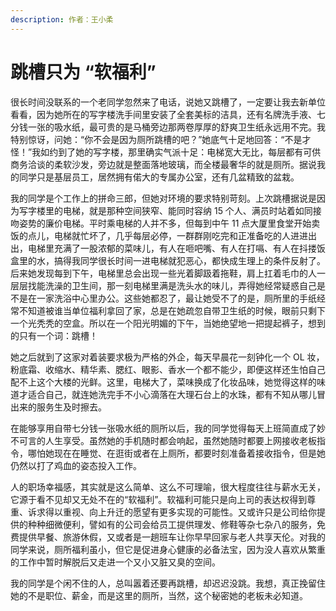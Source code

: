 ```yaml
---
description: 作者：王小柔
---
```


# 跳槽只为 “软福利”

很长时间没联系的一个老同学忽然来了电话，说她又跳槽了，一定要让我去新单位看看，因为她所在的写字楼洗手间里安装了全套美标的洁具，还有名牌洗手液、七分钱一张的吸水纸，最可贵的是马桶旁边那两卷厚厚的舒爽卫生纸永远用不完。我特别惊讶，问她：“你不会是因为厕所跳槽的吧？”她底气十足地回答：“不是才怪！”我如约到了她的写字楼，那里确实气派十足：电梯宽大无比，每层都有可供商务洽谈的柔软沙发，旁边就是整面落地玻璃，而全楼最奢华的就是厕所。据说我的同学只是基层员工，居然拥有偌大的专属办公室，还有几盆精致的盆栽。

我的同学是个工作上的拼命三郎，但她对环境的要求特别苛刻。上次跳槽据说是因为写字楼里的电梯，就是那种空间狭窄、能同时容纳 15 个人、满员时站着如同接吻姿势的廉价电梯。平时乘电梯的人并不多，但每到中午 11 点大厦里食堂开始卖饭的点儿，电梯就忙坏了，几乎每层必停，一群群刚吃完和正准备吃的人进进出出，电梯里充满了一股浓郁的菜味儿，有人在咂吧嘴、有人在打嗝、有人在抖搂饭盒里的水，搞得我同学很长时间一进电梯就犯恶心，都快成生理上的条件反射了。后来她发现每到下午，电梯里总会出现一些光着脚趿着拖鞋，肩上扛着毛巾的人一层层找能洗澡的卫生间，那一刻电梯里满是洗头水的味儿，弄得她经常疑惑自己是不是在一家洗浴中心里办公。这些她都忍了，最让她受不了的是，厕所里的手纸经常不知道被谁当单位福利拿回了家，总是在她疏忽自带卫生纸的时候，眼前只剩下一个光秃秃的空盒。所以在一个阳光明媚的下午，当她绝望地一把提起裤子，想到的只有一个词：跳槽！

她之后就到了这家对着装要求极为严格的外企，每天早晨花一刻钟化一个 OL 妆，粉底霜、收缩水、精华素、腮红、眼影、香水一个都不能少，即便这样还生怕自己配不上这个大楼的光鲜。这里，电梯大了，菜味换成了化妆品味，她觉得这样的味道才适合自己，就连她洗完手不小心滴落在大理石台上的水珠，都有不知从哪儿冒出来的服务生及时擦去。

在能够享用自带七分钱一张吸水纸的厕所以后，我的同学觉得每天上班简直成了妙不可言的人生享受。虽然她的手机随时都会响起，虽然她随时都要上网接收老板指令，哪怕她现在在睡觉、在逛街或者在上厕所，都要时刻准备着接收指令，但是她仍然以打了鸡血的姿态投入工作。

人的职场幸福感，其实就是这么简单、这么不可理喻，很大程度往往与薪水无关，它源于看不见却又无处不在的“软福利”。软福利可能只是向上司的表达权得到尊重、诉求得以重视、向上升迁的愿望有更多实现的可能性。又或许只是公司给你提供的种种细微便利，譬如有的公司会给员工提供理发、修鞋等杂七杂八的服务，免费提供早餐、旅游休假，又或者是一趟班车让你早早回家与老人共享天伦。对我的同学来说，厕所福利虽小，但它是促进身心健康的必备法宝，因为没人喜欢从繁重的工作中暂时解脱后又走进一个又小又脏又臭的空间。

我的同学是个闲不住的人，总叫嚣着还要再跳槽，却迟迟没跳。我想，真正挽留住她的不是职位、薪金，而是这里的厕所，当然，这个秘密她的老板未必知道。
